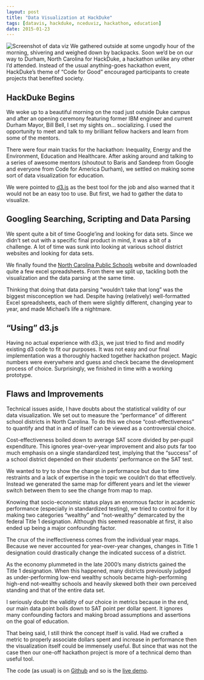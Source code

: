 ```yaml
---
layout: post
title: "Data Visualization at HackDuke"
tags: [datavis, hackduke, nceduviz, hackathon, education]
date: 2015-01-23
---
```

![Screenshot of data viz](http://i.imgur.com/DWLwnMv.png?1)
We gathered outside at some ungodly hour of the morning, shivering and weighed
down by backpacks. Soon we&rsquo;d be on our way to Durham, North Carolina for
HackDuke, a hackathon unlike any other I&rsquo;d attended. Instead of the usual
anything-goes hackathon event, HackDuke&rsquo;s theme of &ldquo;Code for Good&rdquo;
encouraged participants to create projects that benefited society.

## HackDuke Begins

We woke up to a beautiful morning on the road just outside Duke campus and
after an opening ceremony featuring former IBM engineer and current Durham
Mayor, Bill Bell, I set my sights on&hellip; socializing. I used the opportunity
to meet and talk to my brilliant fellow hackers and learn from some of the
mentors.

There were four main tracks for the hackathon: Inequality, Energy and the
Environment, Education and Healthcare. After asking around and talking to a
series of awesome mentors (shoutout to Baris and Sandeep from Google and
everyone from Code for America Durham), we settled on making some sort of data
visualization for education.

We were pointed to [d3.js](http://d3js.org/) as the best tool for the job and
also warned that it would not be an easy too to use. But first, we had to gather
the data to visualize.

## Googling Searching, Scripting and Data Parsing

We spent quite a bit of time Google&rsquo;ing and looking for data sets.
Since we didn&rsquo;t set out with a specific final product in mind, it was a
bit of a challenge. A lot of time was sunk into looking at various school
district websites and looking for data sets.

We finally found the [North Carolina Public Schools](http://www.ncpublicschools.org/)
website and downloaded quite a few excel spreadsheets. From there we split
up, tackling both the visualization and the data parsing at the same time.

Thinking that doing that data parsing &ldquo;wouldn&rsquo;t take that
long&rdquo; was the biggest misconception we had. Despite having (relatively)
well-formatted Excel spreadsheets, each of them were slightly different,
changing year to year, and made Michael&rsquo;s life a nightmare.

## &ldquo;Using&rdquo; d3.js

Having no actual experience with d3.js, we just tried to find and modify
existing d3 code to fit our purposes. It was not easy and our final
implementation was a thoroughly hacked together hackathon project. Magic numbers
were everywhere and guess and check became the development process of choice.
Surprisingly, we finished in time with a working prototype.

## Flaws and Improvements

Technical issues aside, I have doubts about the statistical validity of our
data visualization. We set out to measure the &ldquo;performance&rdquo; of
different school districts in North Carolina. To do this we chose
&ldquo;cost-effectiveness&rdquo; to quantify and that in and of itself can be
viewed as a controversial choice.

Cost-effectiveness boiled down to average SAT score divided by per-pupil
expenditure. This ignores year-over-year improvement and also puts far too much
emphasis on a single standardized test, implying that the &ldquo;success&rdquo;
of a school district depended on their students&rsquo; performance on the SAT
test.

We wanted to try to show the change in performance but due to time restraints
and a lack of expertise in the topic we couldn&rsquo;t do that effectively.
Instead we generated the same map for different years and let the viewer
switch between them to see the change from map to map.

Knowing that socio-economic status plays an enormous factor in academic
performance (especially in standardized testing), we tried to control for it
by making two categories &ldquo;wealthy&rdquo; and &ldquo;not-wealthy&rdquo;
demarcated by the federal Title 1 designation. Although this seemed reasonable
at first, it also ended up being a major confounding factor.

The crux of the ineffectiveness comes from the individual year maps.
Because we never accounted for year-over-year changes, changes in Title 1
designation could drastically change the indicated success of a district.

As the economy plummeted in the late 2000&rsquo;s many districts gained the
Title 1 designation. When this happened, many districts previously judged as
under-performing low-end wealthy schools became high-performing high-end
not-wealthy schools and heavily skewed both their own perceived standing and
that of the entire data set.

I seriously doubt the validity of our choice in metrics because in the end, our main data point boils down to SAT point per dollar spent. It ignores many
confounding factors and making broad assumptions and assertions on the goal of
education.

That being said, I still think the concept itself is valid. Had we crafted
a metric to properly associate dollars spent and increase in performance then
the visualization itself could be immensely useful. But since that was not the
case then our one-off hackathon project is more of a technical demo than
useful tool.

The code (as usual) is on [Github](https://github.com/alternativeheroes/nceduviz) and so is the [live demo](https://alternativeheroes.github.io/nceduviz).

<!--

# Outline

<intro>

we brainstormed and met some cool people (sandeep and baris from google, code
for america - durham mentors)

 1. decided on data visualization - thought it would be ez - d3.js... hard
 2. need to tell a story with the interactive
 3. chose education as our topic (seemed to have lots of data)
 4. looking for data (semi difficult) - lots of googling, lots of scripting
 5. d3.js magic - used and hacked/modified example code
 6. *working* demo
 7. flaws in analysis
   - gaps in data and inaccurate representation of abnormal school districts
   - statistical badness
   - use of standardized testing as metric
   - no use of growth year-over-year
 8. ways to improve
   - fix above flaws
   - more in depth data about each district (labeling)

-->
